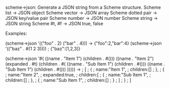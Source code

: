 scheme->json: Generate a JSON string from a Scheme structure.
Scheme list -> JSON object
Scheme vector -> JSON array
Scheme dotted pair -> JSON key/value pair
Scheme number -> JSON number
Scheme string -> JSON string
Scheme #t, #f -> JSON true, false

Examples:

(scheme->json '(("foo" . 2) ("bar" . 4))) -> {"foo":2,"bar":4}
(scheme->json '(("baz" . #(1 2 3)))) ; {"baz":[1,2,3]}


(scheme->json '#(
    ((name . "Item 1") (children . #()))
    ((name . "Item 2") (expanded . #t) (children .
      #(
          ((name . "Sub Item 1") (children . #()))
          ((name . "Sub Item 1") (children . #()))
      ))))) ->
; [
;     {
;         name:"Item 1",
;         children:[]
;     },
;     {
;         name:"Item 2",
;         expanded:true,
;         children:[
;                      {
;                          name:"Sub Item 1",
;                          children:[]
;                      },
;                      {
;                          name:"Sub Item 1",
;                          children:[]
;                      }
;                  ]
;    }
; ]
